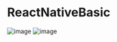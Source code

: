 # ReactNativeBasic
![image](https://user-images.githubusercontent.com/104414771/208842961-4ca3db03-b0c9-4688-8852-8dd133499e46.png)
![image](https://user-images.githubusercontent.com/104414771/208843122-ba282773-8492-4510-9333-0404a1d0ca61.png)
